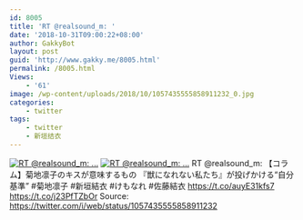 ```yaml
---
id: 8005
title: 'RT @realsound_m: '
date: '2018-10-31T09:00:22+08:00'
author: GakkyBot
layout: post
guid: 'http://www.gakky.me/8005.html'
permalink: /8005.html
Views:
    - '61'
image: /wp-content/uploads/2018/10/1057435555858911232_0.jpg
categories:
    - twitter
tags:
    - twitter
    - 新垣结衣
---
```


[![RT @realsound_m: ...](http://www.yui-aragaki.org/wp-content/uploads/2018/10/1057435555858911232_0.jpg)](http://www.yui-aragaki.org/wp-content/uploads/2018/10/1057435555858911232_0.jpg)
[![RT @realsound_m: ...](http://www.yui-aragaki.org/wp-content/uploads/2018/10/1057435555858911232_1.jpg)](http://www.yui-aragaki.org/wp-content/uploads/2018/10/1057435555858911232_1.jpg)
RT @realsound\_m: 【コラム】菊地凛子のキスが意味するもの 『獣になれない私たち』が投げかける“自分基準”
\#菊地凛子 #新垣結衣 #けもなれ #佐藤結衣
 https://t.co/auyE31kfs7 https://t.co/j23PfTZbOr
Source: <https://twitter.com/i/web/status/1057435555858911232>
